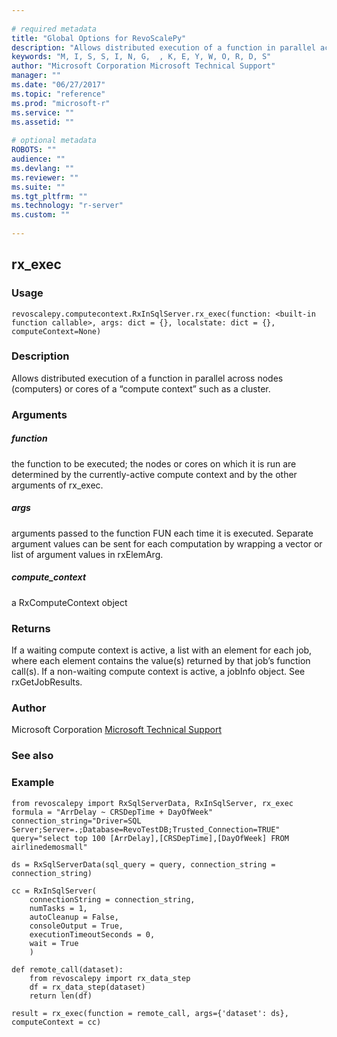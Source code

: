 ```yaml
--- 
 
# required metadata 
title: "Global Options for RevoScalePy" 
description: "Allows distributed execution of a function in parallel across nodes" 
keywords: "M, I, S, S, I, N, G,  , K, E, Y, W, O, R, D, S" 
author: "Microsoft Corporation Microsoft Technical Support" 
manager: "" 
ms.date: "06/27/2017" 
ms.topic: "reference" 
ms.prod: "microsoft-r" 
ms.service: "" 
ms.assetid: "" 
 
# optional metadata 
ROBOTS: "" 
audience: "" 
ms.devlang: "" 
ms.reviewer: "" 
ms.suite: "" 
ms.tgt_pltfrm: "" 
ms.technology: "r-server" 
ms.custom: "" 
 
---
```


## rx_exec


### Usage



```
revoscalepy.computecontext.RxInSqlServer.rx_exec(function: <built-in function callable>, args: dict = {}, localstate: dict = {}, computeContext=None)
```




### Description

Allows distributed execution of a function in parallel across nodes
(computers) or cores of a “compute context” such as a cluster.


### Arguments


##### function

the function to be executed; the nodes or cores on which it
is run are determined by the currently-active compute context and by the
other arguments of rx_exec.


##### args

arguments passed to the function FUN each time it is executed.
Separate argument values can be sent for each computation by wrapping a
vector or list of argument values in rxElemArg.


##### compute_context

a RxComputeContext object


### Returns

If a waiting compute context is active, a list with an element for
each job, where each element contains the value(s) returned by that job’s
function call(s). If a non-waiting compute context is active, a jobInfo
object. See rxGetJobResults.


### Author

Microsoft Corporation [Microsoft Technical Support](https://go.microsoft.com/fwlink/?LinkID=698556&clcid=0x409.md)


### See also


### Example



```
from revoscalepy import RxSqlServerData, RxInSqlServer, rx_exec
formula = "ArrDelay ~ CRSDepTime + DayOfWeek"
connection_string="Driver=SQL Server;Server=.;Database=RevoTestDB;Trusted_Connection=TRUE"
query="select top 100 [ArrDelay],[CRSDepTime],[DayOfWeek] FROM airlinedemosmall"

ds = RxSqlServerData(sql_query = query, connection_string = connection_string)

cc = RxInSqlServer(
    connectionString = connection_string,
    numTasks = 1,
    autoCleanup = False,
    consoleOutput = True,
    executionTimeoutSeconds = 0,
    wait = True
    )

def remote_call(dataset):
    from revoscalepy import rx_data_step
    df = rx_data_step(dataset)
    return len(df)

result = rx_exec(function = remote_call, args={'dataset': ds}, computeContext = cc)
```

